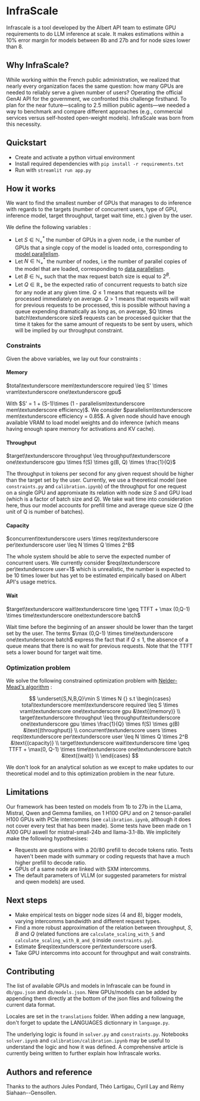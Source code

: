 # InfraScale

Infrascale is a tool developed by the Albert API team to estimate GPU requirements to do LLM inference at scale. It makes estimations within a 10% error margin for models between 8b and 27b and for node sizes lower than 8.

## Why InfraScale?

While working within the French public administration, we realized that nearly every organization faces the same question: how many GPUs are needed to reliably serve a given number of users?
Operating the official GenAI API for the government, we confronted this challenge firsthand. To plan for the near future—scaling to 2.5 million public agents—we needed a way to benchmark and compare different approaches (e.g., commercial services versus self-hosted open-weight models). InfraScale was born from this necessity.

## Quickstart

- Create and activate a python virtual environment
- Install required dependencies with `pip install -r requirements.txt`
- Run with `streamlit run app.py`

## How it works

We want to find the smallest number of GPUs that manages to do inference with regards to the targets (number of concurrent users, type of GPU, inference model, target throughput, target wait time, etc.) given by the user.

We define the following variables :

- Let $S \in \mathbb N_+^*$ the number of GPUs in a given node, i.e the number of GPUs that a single copy of the model is loaded onto, corresponding to [model parallelism](https://colossalai.org/docs/concepts/paradigms_of_parallelism/#model-parallel).
- Let $N \in \mathbb N_+^*$ the number of nodes, i.e the number of parallel copies of the model that are loaded, corresponding to [data parallelism](https://colossalai.org/docs/concepts/paradigms_of_parallelism/#data-parallel).
- Let $B \in \mathbb N_+$ such that the max request batch size is equal to $2^B$.
- Let $Q \in \mathbb R_+$ be the expected ratio of concurrent requests to batch size for any node at any given time. $Q \leq 1$ means that requests will be processed immediately on average. $Q > 1$ means that requests will wait for previous requests to be processed, this is possible without having a queue expending dramatically as long as, on average, $Q \times batch\textunderscore size$ requests can be processed quicker that the time it takes for the same amount of requests to be sent by users, which will be implied by our throughput constraint.

### Constraints

Given the above variables, we lay out four constraints :

#### Memory

$total\textunderscore mem\textunderscore required \leq S' \times vram\textunderscore one\textunderscore gpu$

With $S' = 1 + (S-1)\times (1 - parallelism\textunderscore mem\textunderscore efficiency)$. We consider $parallelism\textunderscore mem\textunderscore efficiency = 0.85$. A given node should have enough available VRAM to load model weights and do inference (which means having enough spare memory for activations and KV cache).

#### Throughput

$target\textunderscore throughput \leq throughput\textunderscore one\textunderscore gpu \times f(S) \times g(B, Q) \times \frac{1}{Q}$

The throughput in tokens per second for any given request should be higher than the target set by the user. Currently, we use a theoretical model (see `constraints.py` and `calibration.ipynb`) of the throughput for one request on a single GPU and appromixate its relation with node size $S$ and GPU load (which is a factor of batch size and $Q$). We take wait time into consideration here, thus our model accounts for prefill time and average queue size $Q$ (the unit of Q is number of batches).

#### Capacity

$concurrent\textunderscore users \times reqs\textunderscore per\textunderscore user \leq N \times Q \times 2^B$

The whole system should be able to serve the expected number of concurrent users. We currently consider $reqs\textunderscore per\textunderscore user=1$ which is unrealistic, the number is expected to be 10 times lower but has yet to be estimated empirically based on Albert API's usage metrics.

#### Wait

$target\textunderscore wait\textunderscore time \geq TTFT + \max (0,Q-1) \times time\textunderscore one\textunderscore batch$

Wait time before the beginning of an answer should be lower than the target set by the user. The terms $\max (0,Q-1) \times time\textunderscore one\textunderscore batch$ express the fact that if $Q \leq 1$, the absence of a queue means that there is no wait for previous requests. Note that the TTFT sets a lower bound for target wait time.

### Optimization problem

We solve the following constrained optimization problem with [Nelder-Mead's algorithm](https://en.wikipedia.org/wiki/Nelder%E2%80%93Mead_method) :

$$
\underset{S,N,B,Q}\min  S \times N {} s.t \begin{cases}
   total\textunderscore mem\textunderscore required \leq S \times vram\textunderscore one\textunderscore gpu &\text{(memory)} \\
   target\textunderscore throughput \leq throughput\textunderscore one\textunderscore gpu \times \frac{1}{Q} \times f(S) \times g(B) &\text{(throughput)} \\
   concurrent\textunderscore users \times reqs\textunderscore per\textunderscore user \leq N \times Q \times 2^B &\text{(capacity)} \\
   target\textunderscore wait\textunderscore time \geq TTFT + \max(0, Q-1) \times time\textunderscore one\textunderscore batch &\text{(wait)} \\
\end{cases}
$$

We don't look for an analytical solution as we except to make updates to our theoretical model and to this optimization problem in the near future.

## Limitations

Our framework has been tested on models from 1b to 27b in the LLama, Mistral, Qwen and Gemma families, on 1 H100 GPU and on 2 tensor-parallel H100 GPUs with PCIe intercomms (see `calibration.ipynb`, although it does not cover every test that has been made). Some tests have been made on 1 A100 GPU aswell for mistral-small-24b and llama-3.1-8b. We implicitely make the following hypothesises:

- Requests are questions with a 20/80 prefill to decode tokens ratio. Tests haven't been made with summary or coding requests that have a much higher prefill to decode ratio.
- GPUs of a same node are linked with SXM intercomms.
- The default parameters of VLLM (or suggested parameters for mistral and qwen models) are used.

## Next steps

- Make empirical tests on bigger node sizes (4 and 8), bigger models, varying intercomms bandwidth and different request types.
- Find a more robust approximation of the relation between throughput, $S$, $B$ and $Q$ (related functions are `calculate_scaling_with_S` and `calculate_scaling_with_B_and_Q` inside `constraints.py`).
- Estimate $reqs\textunderscore per\textunderscore user$.
- Take GPU intercomms into account for throughput and wait constraints.

## Contributing

The list of available GPUs and models in Infrascale can be found in `db/gpu.json` and `db/models.json`. New GPUs/models can be added by appending them directly at the bottom of the json files and following the current data format.

Locales are set in the `translations` folder. When adding a new language, don't forget to update the LANGUAGES dictionnary in `language.py`.

The underlying logic is found in `solver.py` and `constraints.py`. Notebooks `solver.ipynb` and `calibration/calibration.ipynb` may be useful to understand the logic and how it was defined. A comprehensive article is currently being written to further explain how Infrascale works. 

## Authors and reference

Thanks to the authors Jules Pondard, Théo Lartigau, Cyril Lay and Rémy Siahaan--Gensollen.
